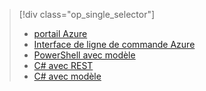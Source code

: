 > [!div class="op_single_selector"]
> * [portail Azure](../articles/iot-hub/iot-hub-create-through-portal.md)
> * [Interface de ligne de commande Azure](../articles/iot-hub/iot-hub-create-using-cli.md)
> * [PowerShell avec modèle](../articles/iot-hub/iot-hub-rm-template-powershell.md)
> * [C# avec REST](../articles/iot-hub/iot-hub-rm-rest.md)
> * [C# avec modèle](../articles/iot-hub/iot-hub-rm-template.md)
> 
> 



<!--HONumber=Nov16_HO3-->


